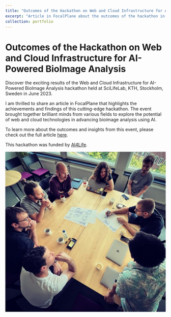 ```yaml
---
title: "Outcomes of the Hackathon on Web and Cloud Infrastructure for AI-Powered BioImage Analysis"
excerpt: "Article in FocalPlane about the outcomes of the hackathon in SciLifeLab, KTH, Stockholm"
collection: portfolio
---
```

# Outcomes of the Hackathon on Web and Cloud Infrastructure for AI-Powered BioImage Analysis

Discover the exciting results of the Web and Cloud Infrastructure for AI-Powered BioImage Analysis hackathon held at SciLifeLab, KTH, Stockholm, Sweden in June 2023.

I am thrilled to share an article in FocalPlane that highlights the achievements and findings of this cutting-edge hackathon. The event brought together brilliant minds from various fields to explore the potential of web and cloud technologies in advancing bioimage analysis using AI.

To learn more about the outcomes and insights from this event, please check out the full article [here](https://focalplane.biologists.com/2023/06/22/outcomes-of-the-hackathon-on-web-and-cloud-infrastructure-for-ai-powered-bioimage-analysis/).

This hackathon was funded by [AI4Life](https://ai4life.eurobioimaging.eu).

![Stockholm Hackathon](..\images\stockholm-hackathon.jpeg)
